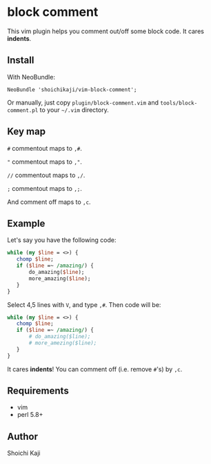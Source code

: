 # block comment

This vim plugin helps you comment out/off some block code.
It cares **indents**.

## Install

With NeoBundle:

    NeoBundle 'shoichikaji/vim-block-comment';

Or manually, just copy `plugin/block-comment.vim` and `tools/block-comment.pl`
to your `~/.vim` directory.

## Key map

`#` commentout maps to `,#`.

`"` commentout maps to `,"`.

`//` commentout maps to `,/`.

`;` commentout maps to `,;`.

And comment off maps to `,c`.

## Example

Let's say you have the following code:

```perl
while (my $line = <>) {
   chomp $line;
   if ($line =~ /amazing/) {
       do_amazing($line);
       more_amazing($line);
   }
}
```

Select 4,5 lines with `V`, and type `,#`.
Then code will be:

```perl
while (my $line = <>) {
   chomp $line;
   if ($line =~ /amazing/) {
       # do_amazing($line);
       # more_amezing($line);
   }
}
```
It cares **indents**!
You can comment off (i.e. remove `#`'s) by `,c`.

## Requirements

* vim
* perl 5.8+

## Author

Shoichi Kaji

